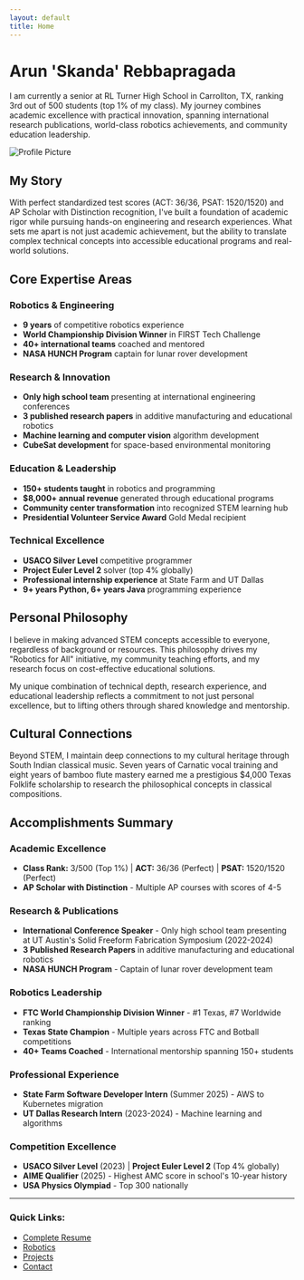 ```yaml
---
layout: default
title: Home
---
```


# Arun 'Skanda' Rebbapragada

I am currently a senior at RL Turner High School in Carrollton, TX, ranking 3rd out of 500 students (top 1% of my class). My journey combines academic excellence with practical innovation, spanning international research publications, world-class robotics achievements, and community education leadership.

![Profile Picture](assets/images/profile.jpg)

## My Story

With perfect standardized test scores (ACT: 36/36, PSAT: 1520/1520) and AP Scholar with Distinction recognition, I've built a foundation of academic rigor while pursuing hands-on engineering and research experiences. What sets me apart is not just academic achievement, but the ability to translate complex technical concepts into accessible educational programs and real-world solutions.

## Core Expertise Areas

### **Robotics & Engineering**
- **9 years** of competitive robotics experience
- **World Championship Division Winner** in FIRST Tech Challenge
- **40+ international teams** coached and mentored
- **NASA HUNCH Program** captain for lunar rover development

### **Research & Innovation**
- **Only high school team** presenting at international engineering conferences
- **3 published research papers** in additive manufacturing and educational robotics
- **Machine learning and computer vision** algorithm development
- **CubeSat development** for space-based environmental monitoring

### **Education & Leadership**
- **150+ students taught** in robotics and programming
- **$8,000+ annual revenue** generated through educational programs
- **Community center transformation** into recognized STEM learning hub
- **Presidential Volunteer Service Award** Gold Medal recipient

### **Technical Excellence**
- **USACO Silver Level** competitive programmer
- **Project Euler Level 2** solver (top 4% globally)
- **Professional internship experience** at State Farm and UT Dallas
- **9+ years Python, 6+ years Java** programming experience

## Personal Philosophy

I believe in making advanced STEM concepts accessible to everyone, regardless of background or resources. This philosophy drives my "Robotics for All" initiative, my community teaching efforts, and my research focus on cost-effective educational solutions.

My unique combination of technical depth, research experience, and educational leadership reflects a commitment to not just personal excellence, but to lifting others through shared knowledge and mentorship.

## Cultural Connections

Beyond STEM, I maintain deep connections to my cultural heritage through South Indian classical music. Seven years of Carnatic vocal training and eight years of bamboo flute mastery earned me a prestigious $4,000 Texas Folklife scholarship to research the philosophical concepts in classical compositions.

## Accomplishments Summary

### **Academic Excellence**
- **Class Rank:** 3/500 (Top 1%) | **ACT:** 36/36 (Perfect) | **PSAT:** 1520/1520 (Perfect)
- **AP Scholar with Distinction** - Multiple AP courses with scores of 4-5

### **Research & Publications**
- **International Conference Speaker** - Only high school team presenting at UT Austin's Solid Freeform Fabrication Symposium (2022-2024)
- **3 Published Research Papers** in additive manufacturing and educational robotics
- **NASA HUNCH Program** - Captain of lunar rover development team

### **Robotics Leadership**
- **FTC World Championship Division Winner** - #1 Texas, #7 Worldwide ranking
- **Texas State Champion** - Multiple years across FTC and Botball competitions
- **40+ Teams Coached** - International mentorship spanning 150+ students

### **Professional Experience**
- **State Farm Software Developer Intern** (Summer 2025) - AWS to Kubernetes migration
- **UT Dallas Research Intern** (2023-2024) - Machine learning and algorithms

### **Competition Excellence**
- **USACO Silver Level** (2023) | **Project Euler Level 2** (Top 4% globally)
- **AIME Qualifier** (2025) - Highest AMC score in school's 10-year history
- **USA Physics Olympiad** - Top 300 nationally

---

### Quick Links:
- [Complete Resume](resume.md)
- [Robotics](robotics.md)
- [Projects](projects.md)
- [Contact](contact.md)

